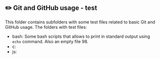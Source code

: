 ## :pencil2: Git and GitHub usage - test
This folder contains subfolders with some test files related to basic Git and GitHub usage. The folders with test files:

 - bash: Some bash scripts that allows to print in standard output using `echo` command. Also an empty file 98.
 - c: 
 - js:

<!--stackedit_data:
eyJoaXN0b3J5IjpbLTEwODk0NTkxNzksMTI2NTU4OTI3OCwxNj
Y2NTQzMTIwXX0=
-->
